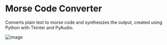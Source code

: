 # Morse Code Converter
Converts plain text to morse code and synthesizes the output, created using Python with Tkinter and PyAudio.

![image](https://github.com/tinaismail/Morse-Code-Converter/assets/58312933/3f3527a2-ef0c-4442-af28-e2519ca38c44)

